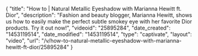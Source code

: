 {
    "title": "How to | Natural Metallic Eyeshadow with Marianna Hewitt ft. Dior",
    "description": "Fashion and beauty blogger, Marianna Hewitt, shows us how to easily make the perfect subtle smokey eye with her favorite Dior products. Try it out now!",
    "videoid": "25895284",
    "date_created": "1453119514",
    "date_modified": "1453119514",
    "type": "captivate",
    "layout": "video",
    "url": "\/v\/how-to-natural-metallic-eyeshadow-with-marianna-hewitt-ft-dior\/25895284"
}